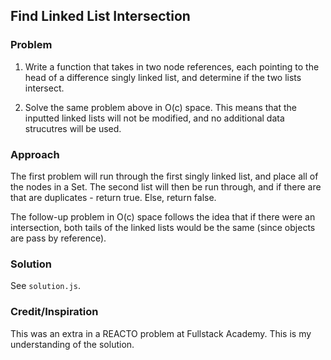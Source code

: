 ## Find Linked List Intersection

### Problem
1. Write a function that takes in two node references, each pointing to the head of a difference singly linked list, and determine if the two lists intersect.

2. Solve the same problem above in O(c) space. This means that the inputted linked lists will not be modified, and no additional data strucutres will be used.

### Approach
The first problem will run through the first singly linked list, and place all of the nodes in a Set. The second list will then be run through, and if there are that are duplicates - return true. Else, return false.

The follow-up problem in O(c) space follows the idea that if there were an intersection, both tails of the linked lists would be the same (since objects are pass by reference).

### Solution
See `solution.js`.

### Credit/Inspiration
This was an extra in a REACTO problem at Fullstack Academy. This is my understanding of the solution.
